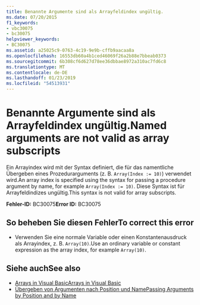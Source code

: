 ```yaml
---
title: Benannte Argumente sind als Arrayfeldindex ungültig.
ms.date: 07/20/2015
f1_keywords:
- vbc30075
- bc30075
helpviewer_keywords:
- BC30075
ms.assetid: a25025c9-0763-4c19-9e9b-cffb9aacaa8a
ms.openlocfilehash: 16553db60a4b1ced46069f26a2b88e7bbeab0373
ms.sourcegitcommit: 6b308cf6d627d78ee36dbbae8972a310ac7fd6c8
ms.translationtype: MT
ms.contentlocale: de-DE
ms.lasthandoff: 01/23/2019
ms.locfileid: "54513931"
---
```

# <a name="named-arguments-are-not-valid-as-array-subscripts"></a><span data-ttu-id="ef002-102">Benannte Argumente sind als Arrayfeldindex ungültig.</span><span class="sxs-lookup"><span data-stu-id="ef002-102">Named arguments are not valid as array subscripts</span></span>
<span data-ttu-id="ef002-103">Ein Arrayindex wird mit der Syntax definiert, die für das namentliche Übergeben eines Prozedurarguments (z. B. `Array(Index := 10)`) verwendet wird.</span><span class="sxs-lookup"><span data-stu-id="ef002-103">An array index is specified using the syntax for passing a procedure argument by name, for example `Array(Index := 10)`.</span></span> <span data-ttu-id="ef002-104">Diese Syntax ist für Arrayfeldindizes ungültig.</span><span class="sxs-lookup"><span data-stu-id="ef002-104">This syntax is not valid for array subscripts.</span></span>  
  
 <span data-ttu-id="ef002-105">**Fehler-ID:** BC30075</span><span class="sxs-lookup"><span data-stu-id="ef002-105">**Error ID:** BC30075</span></span>  
  
## <a name="to-correct-this-error"></a><span data-ttu-id="ef002-106">So beheben Sie diesen Fehler</span><span class="sxs-lookup"><span data-stu-id="ef002-106">To correct this error</span></span>  
  
-   <span data-ttu-id="ef002-107">Verwenden Sie eine normale Variable oder einen Konstantenausdruck als Arrayindex, z. B. `Array(10)`.</span><span class="sxs-lookup"><span data-stu-id="ef002-107">Use an ordinary variable or constant expression as the array index, for example `Array(10)`.</span></span>  
  
## <a name="see-also"></a><span data-ttu-id="ef002-108">Siehe auch</span><span class="sxs-lookup"><span data-stu-id="ef002-108">See also</span></span>
- [<span data-ttu-id="ef002-109">Arrays in Visual Basic</span><span class="sxs-lookup"><span data-stu-id="ef002-109">Arrays in Visual Basic</span></span>](~/docs/visual-basic/programming-guide/language-features/arrays/index.md)
- [<span data-ttu-id="ef002-110">Übergeben von Argumenten nach Position und Name</span><span class="sxs-lookup"><span data-stu-id="ef002-110">Passing Arguments by Position and by Name</span></span>](../../visual-basic/programming-guide/language-features/procedures/passing-arguments-by-position-and-by-name.md)
